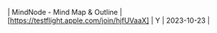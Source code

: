 | MindNode - Mind Map &amp; Outline | [https://testflight.apple.com/join/hjfUVaaX] | Y | 2023-10-23 |
